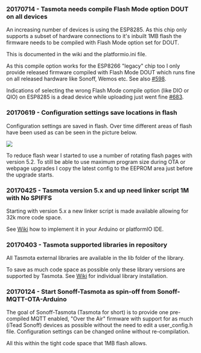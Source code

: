 ### 20170714 - Tasmota needs compile Flash Mode option DOUT on all devices

An increasing number of devices is using the ESP8285. As this chip only supports a subset of hardware connections to it's inbuilt 1MB flash the firmware needs to be compiled with Flash Mode option set for DOUT.

This is documented in the wiki and the platformio.ini file.

As this compile option works for the ESP8266 "legacy" chip too I only provide released firmware compiled with Flash Mode DOUT which runs fine on all released hardware like Sonoff, Wemos etc. See also [#598](https://github.com/arendst/Sonoff-Tasmota/issues/598).

Indications of selecting the wrong Flash Mode compile option (like DIO or QIO) on ESP8285 is a dead device while uploading just went fine [#683](https://github.com/arendst/Sonoff-Tasmota/issues/683).

### 20170619 - Configuration settings save locations in flash

Configuration settings are saved in flash. Over time different areas of flash have been used as can be seen in the picture below.

<img src="https://github.com/arendst/arendst.github.io/blob/master/media/memmap1.jpg" />

To reduce flash wear I started to use a number of rotating flash pages with version 5.2. To still be able to use maximum program size during OTA or webpage upgrades I copy the latest config to the EEPROM area just before the upgrade starts.

### 20170425 - Tasmota version 5.x and up need linker script 1M with No SPIFFS

Starting with version 5.x a new linker script is made available allowing for 32k more code space.

See [Wiki](https://github.com/arendst/Sonoff-Tasmota/wiki/Prerequisite) how to implement it in your Arduino or platformIO IDE.

### 20170403 - Tasmota supported libraries in repository

All Tasmota external libraries are available in the lib folder of the library.

To save as much code space as possible only these library versions are supported by Tasmota. See [Wiki](https://github.com/arendst/Sonoff-Tasmota/wiki/Prerequisite) for individual library installation.

### 20170124 - Start Sonoff-Tasmota as spin-off from Sonoff-MQTT-OTA-Arduino

The goal of Sonoff-Tasmota (Tasmota for short) is to provide one pre-compiled MQTT enabled, "Over the Air" firmware with support for as much (iTead Sonoff) devices as possible without the need to edit a user_config.h file. Configuration settings can be changed online without re-compilation.

All this within the tight code space that 1MB flash allows. 